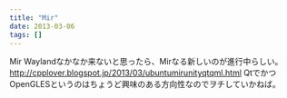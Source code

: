 ```yaml
---
title: "Mir"
date: 2013-03-06
tags: []
---
```


Mir
Waylandなかなか来ないと思ったら、Mirなる新しいのが進行中らしい。
http://cpplover.blogspot.jp/2013/03/ubuntumirunityqtqml.html
QtでかつOpenGLESというのはちょうど興味のある方向性なのでヲチしていかねば。
